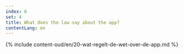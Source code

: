 ```yaml
---
index: 6
set: 4
title: What does the law say about the app?
contentLang: en
---
```

{% include content-oud/en/20-wat-regelt-de-wet-over-de-app.md %}
